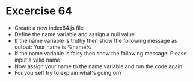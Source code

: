 # Excercise 64

* Create a new index64.js file
* Define the name variable and assign a null value
* If the name variable is truthy then show the following message as output: Your name is %name%
* If the name variable is falsy then show the following message: Please input a valid name
* Now assign your name to the name variable and run the code again
* For yourself try to explain what's going on?